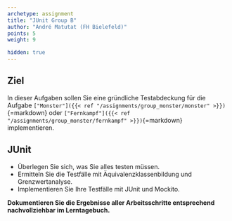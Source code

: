 ```yaml
---
archetype: assignment
title: "JUnit Group B"
author: "André Matutat (FH Bielefeld)"
points: 5
weight: 9

hidden: true
---
```


## Ziel

In dieser Aufgaben sollen Sie eine gründliche Testabdeckung für die Aufgabe `["Monster"]({{< ref "/assignments/group_monster/monster" >}})`{=markdown} oder `["Fernkampf"]({{< ref "/assignments/group_monster/fernkampf" >}})`{=markdown} implementieren.

## JUnit

- Überlegen Sie sich, was Sie alles testen müssen.
- Ermitteln Sie die Testfälle mit Äquivalenzklassenbildung und Grenzwertanalyse.
- Implementieren Sie Ihre Testfälle mit JUnit und Mockito.

**Dokumentieren Sie die Ergebnisse aller Arbeitsschritte entsprechend nachvollziehbar im Lerntagebuch.**
